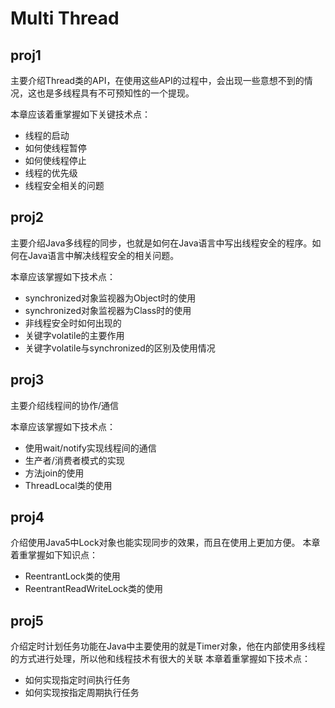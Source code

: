 # Multi Thread

## proj1
主要介绍Thread类的API，在使用这些API的过程中，会出现一些意想不到的情况，这也是多线程具有不可预知性的一个提现。

本章应该着重掌握如下关键技术点：
- 线程的启动
- 如何使线程暂停
- 如何使线程停止
- 线程的优先级
- 线程安全相关的问题

## proj2
主要介绍Java多线程的同步，也就是如何在Java语言中写出线程安全的程序。如何在Java语言中解决线程安全的相关问题。

本章应该掌握如下技术点：
- synchronized对象监视器为Object时的使用
- synchronized对象监视器为Class时的使用
- 非线程安全时如何出现的
- 关键字volatile的主要作用
- 关键字volatile与synchronized的区别及使用情况

## proj3
主要介绍线程间的协作/通信

本章应该掌握如下技术点：
- 使用wait/notify实现线程间的通信
- 生产者/消费者模式的实现
- 方法join的使用
- ThreadLocal类的使用

## proj4
介绍使用Java5中Lock对象也能实现同步的效果，而且在使用上更加方便。
本章着重掌握如下知识点：
- ReentrantLock类的使用
- ReentrantReadWriteLock类的使用

## proj5
介绍定时计划任务功能在Java中主要使用的就是Timer对象，他在内部使用多线程的方式进行处理，所以他和线程技术有很大的关联
本章着重掌握如下技术点：
- 如何实现指定时间执行任务
- 如何实现按指定周期执行任务
